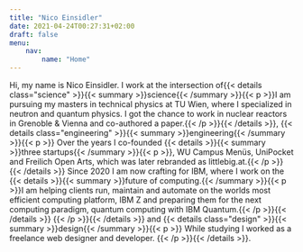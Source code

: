 ```yaml
---
title: "Nico Einsidler"
date: 2021-04-24T00:27:31+02:00
draft: false
menu:
    nav:
        name: "Home"
---
```



Hi, my name is Nico Einsidler. I work at the intersection of{{< details class="science" >}}{{< summary >}}science{{< /summary >}}{{< p >}}I am pursuing my masters in technical physics at TU Wien, where I specialized in neutron and quantum physics. I got the chance to work in nuclear reactors in Grenoble & Vienna and co-authored a paper.{{< /p >}}{{< /details >}}, {{< details class="engineering" >}}{{< summary >}}engineering{{< /summary >}}{{< p >}}
Over the years I co-founded {{< details >}}{{< summary >}}three startups{{< /summary >}}{{< p >}}, WU Campus Menüs, UniPocket and Freilich Open Arts, which was later rebranded as littlebig.at.{{< /p >}}{{< /details >}} Since 2020 I am now crafting for IBM, where I work on the {{< details >}}{{< summary >}}future of computing.{{< /summary >}}{{< p >}}I am helping clients run, maintain and automate on the worlds most efficient computing platform, IBM Z and preparing them for the next computing paradigm, quantum computing with IBM Quantum.{{< /p >}}{{< /details >}}
{{< /p >}}{{< /details >}}
and {{< details class="design" >}}{{< summary >}}design{{< /summary >}}{{< p >}}
While studying I worked as a freelance web designer and developer.
{{< /p >}}{{< /details >}}.
<!-- to solve humanities biggest problems. -->
